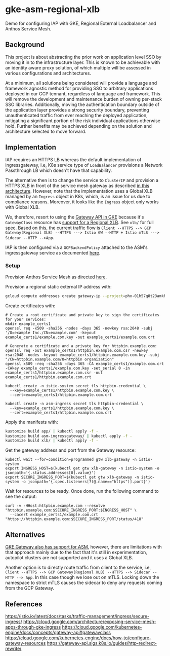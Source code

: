 # gke-asm-regional-xlb

Demo for configuring IAP with GKE, Regional External Loadbalancer and Anthos Service Mesh.

## Background

This project is about abstracting the prior work on application level SSO by moving it in to the infrastructure layer. This is known to be achievable with an identity aware proxy solution, of which multiple will be assessed in various configurations and architectures.

At a minimum, all solutions being considered will provide a language and framework agnostic method for providing SSO to arbitrary applications deployed in our GCP tennant, regardless of language and framework. This will remove the development and maintenance burden of owning per-stack SSO libraries. Additionally, moving the authentication boundary outside of the application layer provides a strong security boundary, preventing unauthenticated traffic from ever reaching the deployed application, mitigating a significant portion of the risk individual applications otherwise hold. Further benefits may be achieved depending on the solution and architecture selected to move forward.

## Implementation

IAP requires an HTTPS LB whereas the default implementation of ingressgateway, i.e, K8s service type of `LoadBalancer` provisions a Network Passthrough LB which doesn't have that capability.

The alternative then is to change the service to `ClusterIP` and provision a HTTPS XLB in front of the service mesh gateway as described [in this architecture](https://cloud.google.com/architecture/exposing-service-mesh-apps-through-gke-ingress#cloud_ingress_and_mesh_ingress). However, note that the implementation uses a Global XLB managed by an `Ingress` object in K8s, which, is an issue for us due to compliance reasons. Moreover, it looks like the `Ingress` object only works with Global XLB.

We, therefore, resort to using the [Gateway API in GKE](https://cloud.google.com/kubernetes-engine/docs/concepts/gateway-api) because it's `GatewayClass` resource has [support for a Regional XLB](https://cloud.google.com/kubernetes-engine/docs/concepts/gateway-api#gatewayclass). See `xlb/` for full spec. Based on this, the current traffic flow is `Client --HTTPS --> GCP Gateway(Regional XLB) --HTTPS ---> Istio GW --HTTP + Istio mTLS ---> Sidecar --HTTP -->App`.

IAP is then configured via a `GCPBackendPolicy` attached to the ASM's ingressgateway service as documented [here](https://cloud.google.com/kubernetes-engine/docs/how-to/configure-gateway-resources#configure_iap).

### Setup

Provision Anthos Service Mesh as directed [here](https://cloud.google.com/service-mesh/docs/managed/provision-managed-anthos-service-mesh).

Provision a regional static external IP address with:
```sh
gcloud compute addresses create gateway-ip --project=phx-01h57q8t23amkhpscfjenrp9y2 --network-tier=STANDARD --region=northamerica-northeast1
```

Create certificates with:
```
# Create a root certificate and private key to sign the certificates for your services:
mkdir example_certs1
openssl req -x509 -sha256 -nodes -days 365 -newkey rsa:2048 -subj '/O=example Inc./CN=example.com' -keyout example_certs1/example.com.key -out example_certs1/example.com.crt

# Generate a certificate and a private key for httpbin.example.com:
openssl req -out example_certs1/httpbin.example.com.csr -newkey rsa:2048 -nodes -keyout example_certs1/httpbin.example.com.key -subj "/CN=httpbin.example.com/O=httpbin organization"
openssl x509 -req -sha256 -days 365 -CA example_certs1/example.com.crt -CAkey example_certs1/example.com.key -set_serial 0 -in example_certs1/httpbin.example.com.csr -out example_certs1/httpbin.example.com.crt

kubectl create -n istio-system secret tls httpbin-credential \
  --key=example_certs1/httpbin.example.com.key \
  --cert=example_certs1/httpbin.example.com.crt

kubectl create -n asm-ingress secret tls httpbin-credential \
  --key=example_certs1/httpbin.example.com.key \
  --cert=example_certs1/httpbin.example.com.crt
```

Apply the manifests with:
```sh
kustomize build app/ | kubectl apply -f -
kustomize build asm-ingressgateway/ | kubectl apply -f -
kustomize build xlb/ | kubectl apply -f -
```

Get the gateway address and port from the Gateway resource:
```
kubectl wait --for=condition=programmed gtw xlb-gateway -n istio-system
export INGRESS_HOST=$(kubectl get gtw xlb-gateway -n istio-system -o jsonpath='{.status.addresses[0].value}')
export SECURE_INGRESS_PORT=$(kubectl get gtw xlb-gateway -n istio-system -o jsonpath='{.spec.listeners[?(@.name=="https")].port}')
```

Wait for resources to be ready. Once done, run the following command to see the output:
```
curl -v -HHost:httpbin.example.com --resolve "httpbin.example.com:$SECURE_INGRESS_PORT:$INGRESS_HOST" \
  --cacert example_certs1/example.com.crt "https://httpbin.example.com:$SECURE_INGRESS_PORT/status/418"

```

## Alternatives

[GKE Gateway also has support for ASM](https://cloud.google.com/service-mesh/docs/managed/service-mesh-cloud-gateway#preview_limitations), however, there are limitations with that approach mainly due to the fact that it's still in experimentation, autopilot clusters are not supported and it uses a Global XLB.

Another option is to directly route traffic from client to the service, i.e, `Client --HTTPS --> GCP Gateway(Regional XLB) --HTTPS --> Sidecar --HTTP --> App`. In this case though we lose out on mTLS. Locking down the namespace to strict mTLS causes the sidecar to deny any requests coming from the GCP Gateway.

## References
https://istio.io/latest/docs/tasks/traffic-management/ingress/secure-ingress/
https://cloud.google.com/architecture/exposing-service-mesh-apps-through-gke-ingress
https://cloud.google.com/kubernetes-engine/docs/concepts/gateway-api#gatewayclass
https://cloud.google.com/kubernetes-engine/docs/how-to/configure-gateway-resources
https://gateway-api.sigs.k8s.io/guides/http-redirect-rewrite/
